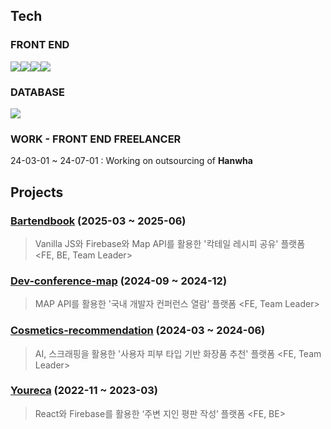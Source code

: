 ## Tech
### FRONT END
<img src="https://img.shields.io/badge/Javascript-F7DF1E?style=for-the-badge&logo=Javascript&logoColor=white"><img src="https://img.shields.io/badge/Typescript-3178C6?style=for-the-badge&logo=Typescript&logoColor=white"><img src="https://img.shields.io/badge/React-61DAFB?style=for-the-badge&logo=React&logoColor=white"><img src="https://img.shields.io/badge/Next.js-000000?style=for-the-badge&logo=nextdotjs&logoColor=white">
### DATABASE
<img src="https://img.shields.io/badge/mysql-4479A1?style=for-the-badge&logo=mysql&logoColor=white">


### WORK - FRONT END FREELANCER
24-03-01 ~ 24-07-01 : Working on outsourcing of **Hanwha**

## Projects
### [Bartendbook](https://github.com/JunhOpportunity/bartenbook) (2025-03 ~ 2025-06)
>Vanilla JS와 Firebase와 Map API를 활용한 '칵테일 레시피 공유' 플랫폼 <FE, BE, Team Leader>






### [Dev-conference-map](https://github.com/JunhOpportunity/dev-conference-map) (2024-09 ~ 2024-12) 
> MAP API를 활용한 '국내 개발자 컨퍼런스 열람' 플랫폼 <FE, Team Leader>






### [Cosmetics-recommendation](https://github.com/JunhOpportunity/cosmetics-recommendation) (2024-03 ~ 2024-06) 
> AI, 스크래핑을 활용한 '사용자 피부 타입 기반 화장품 추천' 플랫폼 <FE, Team Leader>







### [Youreca](https://github.com/JunhOpportunity/youreca) (2022-11 ~ 2023-03)
>React와 Firebase를 활용한 ‘주변 지인 평판 작성’ 플랫폼 <FE, BE>





<!-- <img src="https://img.shields.io/badge/Html-E34F26?style=for-the-badge&logo=html5&logoColor=white"><img src="https://img.shields.io/badge/Css-1572B6?style=for-the-badge&logo=Css3&logoColor=white">
### WEB - BACK END & DATABASE
<img src="https://img.shields.io/badge/Node.js-339933?style=for-the-badge&logo=Node.js&logoColor=white"><img src="https://img.shields.io/badge/Firebase-FFCA28?style=for-the-badge&logo=firebase&logoColor=white">

### Representative Site
[<img src="https://img.shields.io/badge/Re Chat-7bb241?style=for-the-badge&logo=Google Chrome&logoColor=white">](https://junhopportunity.github.io/Responses-Chat/)

**JunhOpportunity/JunhOpportunity** is a ✨ _special_ ✨ repository because its `README.md` (this file) appears on your GitHub profile.

Here are some ideas to get you started:

- 🔭 I’m currently working on ...
- 🌱 I’m currently learning ...
- 👯 I’m looking to collaborate on ...
- 🤔 I’m looking for help with ...
- 💬 Ask me about ...
- 📫 How to reach me: ...
- 😄 Pronouns: ...
- ⚡ Fun fact: ...
-->
